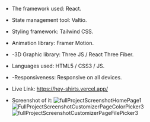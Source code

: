 - The framework used: React.

- State management tool: Valtio.

- Styling framework: Tailwind CSS.

- Animation library: Framer Motion.

- -3D Graphic library: Three JS / React Three Fiber.

- Languages used: HTML5 / CSS3 / JS.

- -Responsiveness: Responsive on all devices.

- Live Link: https://hey-shirts.vercel.app/

- Screenshot of it:
![fullProjectScreenshotHomePage1](https://github.com/mona9855/Hey-Shirts/assets/89538929/4ab8ebed-5506-4a01-a77f-f82b782d82eb)
![FullProjectScreenshotCustomizerPageColorPicker3](https://github.com/mona9855/Hey-Shirts/assets/89538929/72d683b7-abdc-483e-8fb9-044453f12773)
![fullProjectScreenshotCustomizerPageFilePicker3](https://github.com/mona9855/Hey-Shirts/assets/89538929/5fd92395-74c0-42a3-8328-f54901bb7bf0)


